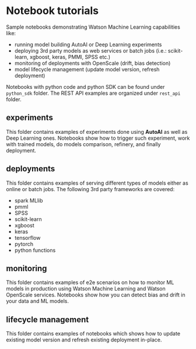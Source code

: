 # Notebook tutorials
Sample notebooks demonstrating Watson Machine Learning capabilities like:
- running model building AutoAI or Deep Learning experiments
- deploying 3rd party models as web services or batch jobs (i.e.: scikit-learn, xgboost, keras, PMMl, SPSS etc.)
- monitoring of deployments with OpenScale (drift, bias detection)
- model lifecycle management (update model version, refresh deployment)


Notebooks with python code and python SDK can be found under `python_sdk` folder.
The REST API examples are organized under `rest_api` folder.


## experiments
This folder contains examples of experiments done using **AutoAI** as well as Deep Learning ones.
Notebooks show how to trigger such experiment, work with trained models, do models comparison, refinery, and finally deployment.


## deployments
This folder contains examples of serving different types of models either as online or batch jobs.
The following 3rd party frameworks are covered:
- spark MLlib
- pmml
- SPSS
- scikit-learn
- xgboost
- keras
- tensorflow
- pytorch
- python functions


## monitoring
This folder contains examples of e2e scenarios on how to monitor ML models in production using Watson Machine Learning and Watson OpenScale services.
Notebooks show how you can detect bias and drift in your data and ML models.


## lifecycle management
This folder contains examples of notebooks which shows how to update existing model version and refresh existing deployment in-place.
